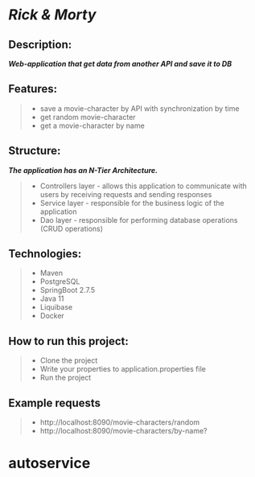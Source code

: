 # *Rick & Morty*
## Description:
***Web-application that get data from another API and save it to DB***

## Features:
> - save a movie-character by API with synchronization by time
> - get random movie-character
> - get a movie-character by name

## Structure:
***The application has an N-Tier Architecture.***

> - Controllers layer - allows this application to communicate with users by receiving requests and
    sending responses
> - Service layer - responsible for the business logic of the application
> - Dao layer - responsible for performing database operations (CRUD operations)

## Technologies:
> - Maven
> - PostgreSQL
> - SpringBoot 2.7.5
> - Java 11
> - Liquibase
> - Docker


## How to run this project:
> - Clone the project
> - Write your properties to application.properties file
> - Run the project

## Example requests
> - http://localhost:8090/movie-characters/random
> - http://localhost:8090/movie-characters/by-name?
# autoservice
